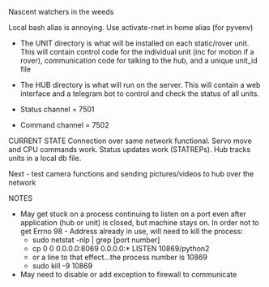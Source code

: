 Nascent watchers in the weeds

Local bash alias is annoying. Use activate-rnet in home alias (for pyvenv)

- The UNIT directory is what will be installed on each static/rover unit. This will contain control code for the individual unit (inc for motion if a rover), communication code for talking to the hub, and a unique unit_id file

- The HUB directory is what will run on the server. This will contain a web interface and a telegram bot to control and check the status of all units.

- Status channel = 7501
- Command channel = 7502

CURRENT STATE
Connection over same network functional. Servo move and CPU commands work. Status updates work (STATREPs). Hub tracks units in a local db file.

Next - test camera functions and sending pictures/videos to hub over the network

NOTES

- May get stuck on a process continuing to listen on a port even after application (hub or unit) is closed, but machine stays on. In order not to get Errno 98 - Address already in use, will need to kill the process:
    - sudo netstat -nlp | grep [port number]
    - cp        0      0 0.0.0.0:8069            0.0.0.0:*               LISTEN      10869/python2 
    - or a line to that effect...the process number is 10869
    - sudo kill -9 10869
- May need to disable or add exception to firewall to communicate